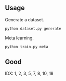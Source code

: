 ## Usage

Generate a dataset.
```bash
python dataset.py generate
```

Meta learning.
```bash
python train.py meta
```

## Good

IDX: 1, 2, 3, 5, 7, 8, 10, 18
